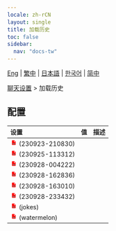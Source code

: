 ```yaml
---
locale: zh-rCN
layout: single
title: 加载历史
toc: false
sidebar:
  nav: "docs-tw"
---
```

[Eng](/dancexr/menu/2025.5/chat/load_history) | [繁中](/tw/dancexr/menu/2025.5/chat/load_history) | [日本語](/jp/dancexr/menu/2025.5/chat/load_history) | [한국어](/kr/dancexr/menu/2025.5/chat/load_history) | [简中](/zh/dancexr/menu/2025.5/chat/load_history)

[聊天设置](../menu#聊天设置) > 加载历史

## 配置

| 设置 | 值 | 描述 |
| :--- | --- | :--- |
| <img src="/images/icon/ic_txt.png" alt="txt icon"/> (230923-210830) || 
| <img src="/images/icon/ic_txt.png" alt="txt icon"/> (230925-113312) || 
| <img src="/images/icon/ic_txt.png" alt="txt icon"/> (230928-004222) || 
| <img src="/images/icon/ic_txt.png" alt="txt icon"/> (230928-162836) || 
| <img src="/images/icon/ic_txt.png" alt="txt icon"/> (230928-163010) || 
| <img src="/images/icon/ic_txt.png" alt="txt icon"/> (230928-233432) || 
| <img src="/images/icon/ic_txt.png" alt="txt icon"/> (jokes) || 
| <img src="/images/icon/ic_txt.png" alt="txt icon"/> (watermelon) || 
